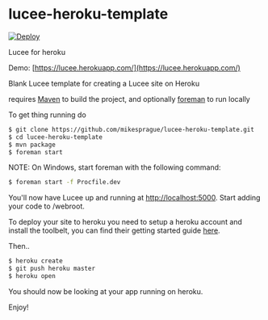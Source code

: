 lucee-heroku-template
============

[![Deploy](https://www.herokucdn.com/deploy/button.png)](https://heroku.com/deploy)

Lucee for heroku

Demo: [https://lucee.herokuapp.com/](https://lucee.herokuapp.com/)

Blank Lucee template for creating a Lucee site on Heroku

requires [Maven](http://maven.apache.org/) to build the project, and optionally [foreman](https://github.com/ddollar/foreman) to run locally

To get thing running do

```bash
$ git clone https://github.com/mikesprague/lucee-heroku-template.git
$ cd lucee-heroku-template
$ mvn package
$ foreman start
```
NOTE: On Windows, start foreman with the following command: 
```bash
$ foreman start -f Procfile.dev
```

You'll now have Lucee up and running at [http://localhost:5000](http://localhost:5000).
Start adding your code to /webroot.

To deploy your site to heroku you need to setup a heroku account and install the toolbelt,
you can find their getting started guide [here](https://devcenter.heroku.com/articles/quickstart).

Then..
```bash
$ heroku create
$ git push heroku master
$ heroku open
```

You should now be looking at your app running on heroku.

Enjoy!
